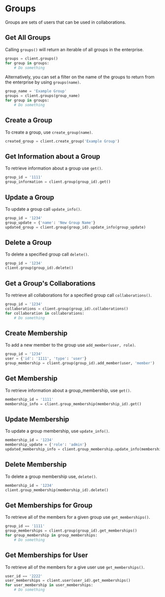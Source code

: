 Groups
======

Groups are sets of users that can be used in collaborations.


Get All Groups
--------------

Calling `groups()` will return an iterable of all groups in the enterprise.

```python
groups = client.groups()
for group in groups:
    # Do something
```

Alternatively, you can set a filter on the name of the groups to return from the enterprise by using `groups(name)`.

```python
group_name = 'Example Group'
groups = client.groups(group_name)
for group in groups:
    # Do something
```

Create a Group
--------------

To create a group, use `create_group(name)`.

```python
created_group = client.create_group('Example Group')
```

Get Information about a Group
-----------------------------

To retrieve information about a group use `get()`.

```python
group_id = '1111'
group_information = client.group(group_id).get()
```

Update a Group
--------------

To update a group call `update_info()`.

```python
group_id = '1234'
group_update = {'name': 'New Group Name'}
updated_group = client.group(group_id).update_info(group_update)
```

Delete a Group
--------------

To delete a specified group call `delete()`.

```python
group_id = '1234'
client.group(group_id).delete()
```

Get a Group's Collaborations
----------------------------

To retrieve all collaborations for a specified group call `collaborations()`.

```python
group_id = '1234'
collaborations = client.group(group_id).collaborations()
for collaboration in collaborations:
    # Do something
```

Create Membership
-----------------

To add a new member to the group use `add_member(user, role)`.

```python
group_id = '1234'
user = {'id': '1111', 'type': 'user'}
group_membership = client.group(group_id).add_member(user, 'member')
```

Get Membership
--------------

To retrieve information about a group_membership, use `get()`.

```python
membership_id = '1111'
membership_info = client.group_membership(membership_id).get()
```

Update Membership
-----------------

To update a group membership, use `update_info()`.

```python
membership_id = '1234'
membership_update = {'role': 'admin'}
updated_membership_info = client.group_membership.update_info(membership_update)
```

Delete Membership
-----------------

To delete a group membership use, `delete()`.

```python
membership_id = '1234'
client.group_membership(membership_id).delete() 
```

Get Memberships for Group
-------------------------

To retrieve all of the members for a given group use `get_memberships()`.

```python
group_id == '1111'
group_memberships = client.group(group_id).get_memberships()
for group_membership in group_memberships:
    # Do something
```

Get Memberships for User
------------------------

To retrieve all of the members for a give user use `get_memberships()`.

```python
user_id == '2222'
user_memberships = client.user(user_id).get_memberships()
for user_membership in user_memberships:
    # Do something
```